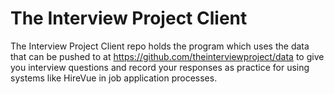 # The Interview Project Client
The Interview Project Client repo holds the program which uses the data that can be pushed to at https://github.com/theinterviewproject/data to give you interview questions and record your responses as practice for using systems like HireVue in job application processes.

